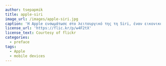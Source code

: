 ```yaml
---
author: tsepapmik
title: apple-siri
image_url: /images/apple-siri.jpg
caption: 'Η Apple ενσωμάτωσε στο λειτουργικό της τη Siri, έναν εικονικό βοηθό που χρησιμοποιεί φωνητικές εντολές ως είσοδο. Οι απαντήσεις επιστρέφουν στο χρήστη με φυσικό τρόπο μέσω της φυσικής γλώσσας (με τη μορφή φωνητικών απαντήσεων και συστάσεων).'
license_url: 'https://flic.kr/p/w4F2tX'
license_text: Courtesy of flickr
categories:
  - preface
tags:
  - Apple
  - mobile devices
---
```

